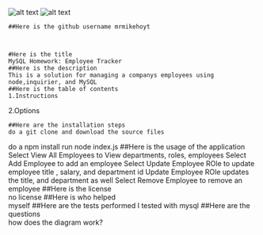 
![alt text](https://img.shields.io/badge/build-nodeJS-brightgreen)
![alt text](https://avatars0.githubusercontent.com/u/58241324?v=4)

    ##Here is the github username mrmikehoyt
  
    
    
    #Here is the title  
    MySQL Homework: Employee Tracker
    ##Here is the description  
    This is a solution for managing a companys employees using node,inquirier, and MySQL
    ##Here is the table of contents 
    1.Instructions
2.Options

    ##Here are the installation steps 
    do a git clone and download the source files
do a npm install 
run node index.js
    ##Here is the usage of the application 
    Select View All Employees to View departments, roles, employees
Select Add Employee to add an employee
Select Update Employee ROle to update employee title , salary, and department id
Update Employee ROle updates the title, and department as well
Select Remove Employee to remove an employee
    ##Here is the license  
    no license
    ##Here is who helped  
    myself
    ##Here are the tests performed 
    I tested with mysql
    ##Here are the questions  
    how does the diagram work?  
     
    
